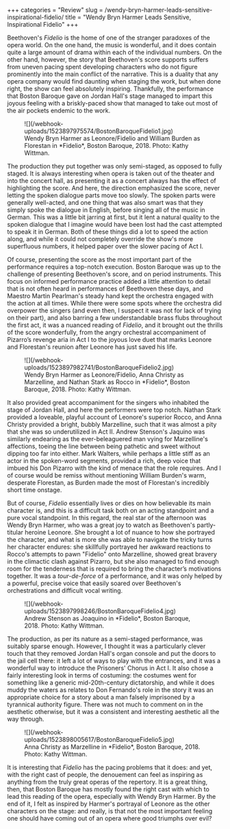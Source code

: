 +++
categories = "Review"
slug = /wendy-bryn-harmer-leads-sensitive-inspirational-fidelio/
title = "Wendy Bryn Harmer Leads Sensitive, Inspirational Fidelio"
+++

Beethoven's *Fidelio* is the home of one of the stranger paradoxes of the opera world. On the one hand, the music is wonderful, and it does contain quite a large amount of drama within each of the individual numbers. On the other hand, however, the story that Beethoven's score supports suffers from uneven pacing spent developing characters who do not figure prominently into the main conflict of the narrative. This is a duality that any opera company would find daunting when staging the work, but when done right, the show can feel absolutely inspiring. Thankfully, the performance that Boston Baroque gave on Jordan Hall's stage managed to impart this joyous feeling with a briskly-paced show that managed to take out most of the air pockets endemic to the work.

<figure data-type="image">
![](/webhook-uploads/1523897975574/BostonBaroqueFidelio1.jpg)
<figcaption>Wendy Bryn Harmer as Leonore/Fidelio and William Burden as Florestan in *Fidelio*, Boston Baroque, 2018. Photo: Kathy Wittman.</figcaption>
</figure>
           	
The production they put together was only semi-staged, as opposed to fully staged. It is always interesting when opera is taken out of the theater and into the concert hall, as presenting it as a concert always has the effect of highlighting the score. And here, the direction emphasized the score, never letting the spoken dialogue parts move too slowly. The spoken parts were generally well-acted, and one thing that was also smart was that they simply spoke the dialogue in English, before singing all of the music in German. This was a little bit jarring at first, but it lent a natural quality to the spoken dialogue that I imagine would have been lost had the cast attempted to speak it in German. Both of these things did a lot to speed the action along, and while it could not completely override the show's more superfluous numbers, it helped paper over the slower pacing of Act I.

Of course, presenting the score as the most important part of the performance requires a top-notch execution. Boston Baroque was up to the challenge of presenting Beethoven's score, and on period instruments. This focus on informed performance practice added a little attention to detail that is not often heard in performances of Beethoven these days, and Maestro Martin Pearlman's steady hand kept the orchestra engaged with the action at all times. While there were some spots where the orchestra did overpower the singers (and even then, I suspect it was not for lack of trying on their part), and also barring a few understandable brass flubs throughout the first act, it was a nuanced reading of *Fidelio*, and it brought out the thrills of the score wonderfully, from the angry orchestral accompaniment of Pizarro’s revenge aria in Act I to the joyous love duet that marks Leonore and Florestan's reunion after Leonore has just saved his life.

<figure data-type="image">
![](/webhook-uploads/1523897982741/BostonBaroqueFidelio2.jpg)
<figcaption>Wendy Bryn Harmer as Leonore/Fidelio, Anna Christy as Marzelline, and Nathan Stark as Rocco in *Fidelio*, Boston Baroque, 2018. Photo: Kathy Wittman.</figcaption>
</figure>

It also provided great accompaniment for the singers who inhabited the stage of Jordan Hall, and here the performers were top notch. Nathan Stark provided a loveable, playful account of Leonore's superior Rocco, and Anna Christy provided a bright, bubbly Marzelline, such that it was almost a pity that she was so underutilized in Act II. Andrew Stenson's Jaquino was similarly endearing as the ever-beleaguered man vying for Marzelline's affections, toeing the line between being pathetic and sweet without dipping too far into either. Mark Walters, while perhaps a little stiff as an actor in the spoken-word segments, provided a rich, deep voice that imbued his Don Pizarro with the kind of menace that the role requires. And I of course would be remiss without mentioning William Burden's warm, desperate Florestan, as Burden made the most of Florestan's incredibly short time onstage.

But of course, *Fidelio* essentially lives or dies on how believable its main character is, and this is a difficult task both on an acting standpoint and a pure vocal standpoint. In this regard, the real star of the afternoon was Wendy Bryn Harmer, who was a great joy to watch as Beethoven's partly-titular heroine Leonore. She brought a lot of nuance to how she portrayed the character, and what is more she was able to navigate the tricky turns her character endures: she skillfully portrayed her awkward reactions to Rocco's attempts to pawn "Fidelio" onto Marzelline, showed great bravery in the climactic clash against Pizarro, but she also managed to find enough room for the tenderness that is required to bring the character’s motivations together. It was a *tour-de-force* of a performance, and it was only helped by a powerful, precise voice that easily soared over Beethoven's orchestrations and difficult vocal writing.

<figure data-type="image">
![](/webhook-uploads/1523897998246/BostonBaroqueFidelio4.jpg)
<figcaption>Andrew Stenson as Joaquino in *Fidelio*, Boston Baroque, 2018. Photo: Kathy Wittman.</figcaption>
</figure>

The production, as per its nature as a semi-staged performance, was suitably sparse enough. However, I thought it was a particularly clever touch that they removed Jordan Hall's organ console and put the doors to the jail cell there: it left a lot of ways to play with the entrances, and it was a wonderful way to introduce the Prisoners' Chorus in Act I. It also chose a fairly interesting look in terms of costuming: the costumes went for something like a generic mid-20th-century dictatorship, and while it does muddy the waters as relates to Don Fernando's role in the story it was an appropriate choice for a story about a man falsely imprisoned by a tyrannical authority figure. There was not much to comment on in the aesthetic otherwise, but it was a consistent and interesting aesthetic all the way through.

<figure data-type="image">
![](/webhook-uploads/1523898005617/BostonBaroqueFidelio5.jpg)
<figcaption>Anna Christy as Marzelline in *Fidelio*, Boston Baroque, 2018. Photo: Kathy Wittman.</figcaption>
</figure>

It is interesting that *Fidelio* has the pacing problems that it does: and yet, with the right cast of people, the denouement can feel as inspiring as anything from the truly great operas of the repertory. It is a great thing, then, that Boston Baroque has mostly found the right cast with which to lead this reading of the opera, especially with Wendy Bryn Harmer. By the end of it, I felt as inspired by Harmer's portrayal of Leonore as the other characters on the stage: and really, is that not the most important feeling one should have coming out of an opera where good triumphs over evil?
